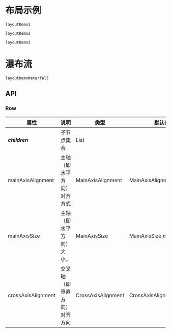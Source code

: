 # 布局示例

```widget
layoutDemo1
```

```widget
layoutDemo2
```

```widget
layoutDemo3
```

# 瀑布流
```widget
layoutDemoWaterfall
```

## API
### Row
属性 | 说明 | 类型 | 默认值 | 可选项
---|---|---|---|---
___children___ | 子节点集合 | List<Widget>
mainAxisAlignment | 主轴（即水平方向）对齐方式 | MainAxisAlignment | MainAxisAlignment.start | center,end,spaceAround,spaceBetween,spaceEvenly,start,values
mainAxisSize | 主轴（即水平方向）大小。 | MainAxisSize | MainAxisSize.max | max,min,values
crossAxisAlignment | 交叉轴（即垂直方向）对齐方向 | CrossAxisAlignment | CrossAxisAlignment.center | baseline,center,end,start,stretch